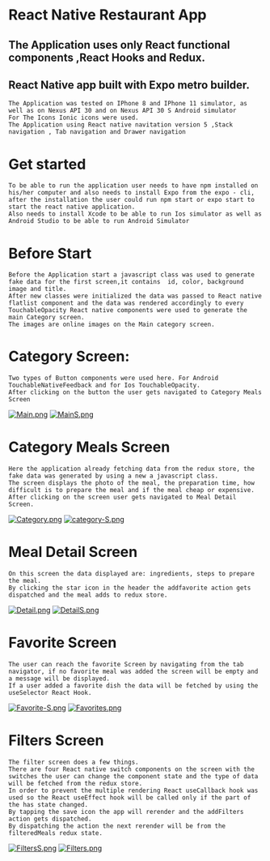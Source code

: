 # React Native Restaurant App

## The Application uses only React functional components ,React Hooks and Redux.

## React Native app built with Expo metro builder.

```
The Application was tested on IPhone 8 and IPhone 11 simulator, as well as on Nexus API 30 and on Nexus API 30 S Android simulator
For The Icons Ionic icons were used.
The Application using React native navitation version 5 ,Stack navigation , Tab navigation and Drawer navigation
```

# Get started

```
To be able to run the application user needs to have npm installed on his/her computer and also needs to install Expo from the expo - cli, after the installation the user could run npm start or expo start to start the react native application.
Also needs to install Xcode to be able to run Ios simulator as well as Android Studio to be able to run Android Simulator
```

# Before Start

```
Before the Application start a javascript class was used to generate fake data for the first screen,it contains  id, color, background image and title.
After new classes were initialized the data was passed to React native flatlist component and the data was rendered accordingly to every TouchableOpacity React native components were used to generate the main Category screen.
The images are online images on the Main category screen.
```

# Category Screen:

```
Two types of Button components were used here. For Android TouchableNativeFeedback and for Ios TouchableOpacity.
After clicking on the button the user gets navigated to Category Meals Screen
```

[![Main.png](https://i.postimg.cc/kgGDFF1n/Main.png)](https://postimg.cc/0zg89m13)       [![MainS.png](https://i.postimg.cc/rptm7y23/MainS.png)](https://postimg.cc/f3DD9NLf)
             



# Category Meals Screen

```
Here the application already fetching data from the redux store, the fake data was generated by using a new a javascript class.
The screen displays the photo of the meal, the preparation time, how difficult is to prepare the meal and if the meal cheap or expensive.
After clicking on the screen user gets navigated to Meal Detail Screen.

```

[![Category.png](https://i.postimg.cc/fRmpP1g5/Category.png)](https://postimg.cc/ZWYwBsmy) [![category-S.png](https://i.postimg.cc/7LMv5j3b/category-S.png)](https://postimg.cc/cKHkj95N)


# Meal Detail Screen

```
On this screen the data displayed are: ingredients, steps to prepare the meal.
By clicking the star icon in the header the addfavorite action gets dispatched and the meal adds to redux store.

```

[![Detail.png](https://i.postimg.cc/cJqgxth0/Detail.png)](https://postimg.cc/MnDKtTgF) [![DetailS.png](https://i.postimg.cc/QMktj4VJ/DetailS.png)](https://postimg.cc/1gXPHKG8)


# Favorite Screen

```
The user can reach the favorite Screen by navigating from the tab navigator, if no favorite meal was added the screen will be empty and a message will be displayed.
If a user added a favorite dish the data will be fetched by using the useSelector React Hook.

```

[![Favorite-S.png](https://i.postimg.cc/vHfDPZMK/Favorite-S.png)](https://postimg.cc/HVWpnHr0) [![Favorites.png](https://i.postimg.cc/Gph2hPY0/Favorites.png)](https://postimg.cc/JsvmpkPK)


# Filters Screen

```
The filter screen does a few things.
There are four React native switch components on the screen with the switches the user can change the component state and the type of data will be fetched from the redux store.
In order to prevent the multiple rendering React useCallback hook was used so the React useEffect hook will be called only if the part of the has state changed.
By tapping the save icon the app will rerender and the addFilters action gets dispatched.
By dispatching the action the next rerender will be from the filteredMeals redux state.
```

[![FiltersS.png](https://i.postimg.cc/wvQ0cpMR/FiltersS.png)](https://postimg.cc/WFtGTxMs) [![Filters.png](https://i.postimg.cc/VL6DM285/Filters.png)](https://postimg.cc/s1kYC61R)

